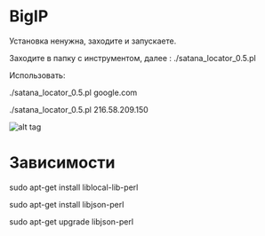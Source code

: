# BigIP

Установка ненужна, заходите и запускаете.

Заходите в папку с инструментом, далее :
./satana_locator_0.5.pl

Использовать:

./satana_locator_0.5.pl google.com

./satana_locator_0.5.pl 216.58.209.150

![alt tag](№)​
# Зависимости

sudo apt-get install liblocal-lib-perl

sudo apt-get install libjson-perl

sudo apt-get upgrade libjson-perl

